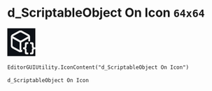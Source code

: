 # d_ScriptableObject On Icon `64x64`
<img src="/img/d_ScriptableObject%20On%20Icon.png" width=64 height=64>

``` CSharp
EditorGUIUtility.IconContent("d_ScriptableObject On Icon")
```
```
d_ScriptableObject On Icon
```
